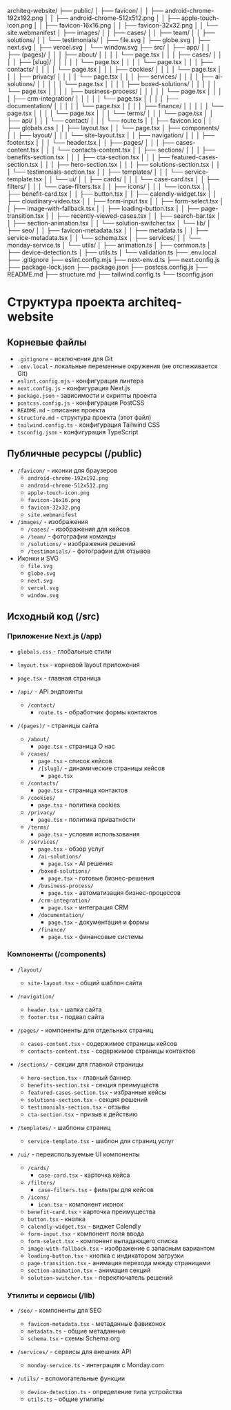 architeq-website/
├── public/
│   ├── favicon/
│   │   ├── android-chrome-192x192.png
│   │   ├── android-chrome-512x512.png
│   │   ├── apple-touch-icon.png
│   │   ├── favicon-16x16.png
│   │   ├── favicon-32x32.png
│   │   └── site.webmanifest
│   ├── images/
│   │   ├── cases/
│   │   ├── team/
│   │   ├── solutions/
│   │   └── testimonials/
│   ├── file.svg
│   ├── globe.svg
│   ├── next.svg
│   ├── vercel.svg
│   └── window.svg
├── src/
│   ├── app/
│   │   ├── (pages)/
│   │   │   ├── about/
│   │   │   │   └── page.tsx
│   │   │   ├── cases/
│   │   │   │   ├── [slug]/
│   │   │   │   │   └── page.tsx
│   │   │   │   └── page.tsx
│   │   │   ├── contacts/
│   │   │   │   └── page.tsx
│   │   │   ├── cookies/
│   │   │   │   └── page.tsx
│   │   │   ├── privacy/
│   │   │   │   └── page.tsx
│   │   │   ├── services/
│   │   │   │   ├── ai-solutions/
│   │   │   │   │   └── page.tsx
│   │   │   │   ├── boxed-solutions/
│   │   │   │   │   └── page.tsx
│   │   │   │   ├── business-process/
│   │   │   │   │   └── page.tsx
│   │   │   │   ├── crm-integration/
│   │   │   │   │   └── page.tsx
│   │   │   │   ├── documentation/
│   │   │   │   │   └── page.tsx
│   │   │   │   ├── finance/
│   │   │   │   │   └── page.tsx
│   │   │   │   └── page.tsx
│   │   │   └── terms/
│   │   │       └── page.tsx
│   │   ├── api/
│   │   │   └── contact/
│   │   │       └── route.ts
│   │   ├── favicon.ico
│   │   ├── globals.css
│   │   ├── layout.tsx
│   │   └── page.tsx
│   ├── components/
│   │   ├── layout/
│   │   │   └── site-layout.tsx
│   │   ├── navigation/
│   │   │   ├── footer.tsx
│   │   │   └── header.tsx
│   │   ├── pages/
│   │   │   ├── cases-content.tsx
│   │   │   └── contacts-content.tsx
│   │   ├── sections/
│   │   │   ├── benefits-section.tsx
│   │   │   ├── cta-section.tsx
│   │   │   ├── featured-cases-section.tsx
│   │   │   ├── hero-section.tsx
│   │   │   ├── solutions-section.tsx
│   │   │   └── testimonials-section.tsx
│   │   ├── templates/
│   │   │   └── service-template.tsx
│   │   └── ui/
│   │       ├── cards/
│   │       │   └── case-card.tsx
│   │       ├── filters/
│   │       │   └── case-filters.tsx
│   │       ├── icons/
│   │       │   └── icon.tsx
│   │       ├── benefit-card.tsx
│   │       ├── button.tsx
│   │       ├── calendly-widget.tsx
│   │       ├── cloudinary-video.tsx
│   │       ├── form-input.tsx
│   │       ├── form-select.tsx
│   │       ├── image-with-fallback.tsx
│   │       ├── loading-button.tsx
│   │       ├── page-transition.tsx
│   │       ├── recently-viewed-cases.tsx
│   │       ├── search-bar.tsx
│   │       ├── section-animation.tsx
│   │       └── solution-switcher.tsx
│   └── lib/
│       ├── seo/
│       │   ├── favicon-metadata.tsx
│       │   ├── metadata.ts
│       │   ├── service-metadata.tsx
│       │   └── schema.tsx
│       ├── services/
│       │   └── monday-service.ts
│       └── utils/
│           ├── animation.ts
│           ├── common.ts
│           ├── device-detection.ts
│           ├── utils.ts
│           └── validation.ts
├── .env.local
├── .gitignore
├── eslint.config.mjs
├── next-env.d.ts
├── next.config.js
├── package-lock.json
├── package.json
├── postcss.config.js
├── README.md
├── structure.md
├── tailwind.config.ts
└── tsconfig.json




# Структура проекта architeq-website

## Корневые файлы
- `.gitignore` - исключения для Git
- `.env.local` - локальные переменные окружения (не отслеживается Git)
- `eslint.config.mjs` - конфигурация линтера
- `next.config.js` - конфигурация Next.js
- `package.json` - зависимости и скрипты проекта
- `postcss.config.js` - конфигурация PostCSS
- `README.md` - описание проекта
- `structure.md` - структура проекта (этот файл)
- `tailwind.config.ts` - конфигурация Tailwind CSS
- `tsconfig.json` - конфигурация TypeScript

## Публичные ресурсы (/public)
- `/favicon/` - иконки для браузеров
  - `android-chrome-192x192.png`
  - `android-chrome-512x512.png`
  - `apple-touch-icon.png`
  - `favicon-16x16.png` 
  - `favicon-32x32.png`
  - `site.webmanifest`
- `/images/` - изображения
  - `/cases/` - изображения для кейсов
  - `/team/` - фотографии команды
  - `/solutions/` - изображения решений
  - `/testimonials/` - фотографии для отзывов
- Иконки и SVG
  - `file.svg`
  - `globe.svg`
  - `next.svg`
  - `vercel.svg`
  - `window.svg`

## Исходный код (/src)

### Приложение Next.js (/app)
- `globals.css` - глобальные стили
- `layout.tsx` - корневой layout приложения
- `page.tsx` - главная страница

- `/api/` - API эндпоинты
  - `/contact/`
    - `route.ts` - обработчик формы контактов

- `/(pages)/` - страницы сайта
  - `/about/`
    - `page.tsx` - страница О нас
  - `/cases/`
    - `page.tsx` - список кейсов
    - `/[slug]/` - динамические страницы кейсов
      - `page.tsx`
  - `/contacts/`
    - `page.tsx` - страница контактов
  - `/cookies/`
    - `page.tsx` - политика cookies
  - `/privacy/`
    - `page.tsx` - политика приватности
  - `/terms/`
    - `page.tsx` - условия использования
  - `/services/`
    - `page.tsx` - обзор услуг
    - `/ai-solutions/`
      - `page.tsx` - AI решения
    - `/boxed-solutions/`
      - `page.tsx` - готовые бизнес-решения
    - `/business-process/`
      - `page.tsx` - автоматизация бизнес-процессов
    - `/crm-integration/`
      - `page.tsx` - интеграция CRM
    - `/documentation/`
      - `page.tsx` - документация и формы
    - `/finance/`
      - `page.tsx` - финансовые системы

### Компоненты (/components)
- `/layout/`
  - `site-layout.tsx` - общий шаблон сайта

- `/navigation/`
  - `header.tsx` - шапка сайта
  - `footer.tsx` - подвал сайта

- `/pages/` - компоненты для отдельных страниц
  - `cases-content.tsx` - содержимое страницы кейсов
  - `contacts-content.tsx` - содержимое страницы контактов

- `/sections/` - секции для главной страницы
  - `hero-section.tsx` - главный баннер
  - `benefits-section.tsx` - секция преимуществ
  - `featured-cases-section.tsx` - избранные кейсы
  - `solutions-section.tsx` - секция решений
  - `testimonials-section.tsx` - отзывы
  - `cta-section.tsx` - призыв к действию

- `/templates/` - шаблоны страниц
  - `service-template.tsx` - шаблон для страниц услуг

- `/ui/` - переиспользуемые UI компоненты
  - `/cards/`
    - `case-card.tsx` - карточка кейса
  - `/filters/`
    - `case-filters.tsx` - фильтры для кейсов
  - `/icons/`
    - `icon.tsx` - компонент иконок
  - `benefit-card.tsx` - карточка преимущества
  - `button.tsx` - кнопка
  - `calendly-widget.tsx` - виджет Calendly
  - `form-input.tsx` - компонент поля ввода
  - `form-select.tsx` - компонент выпадающего списка
  - `image-with-fallback.tsx` - изображение с запасным вариантом
  - `loading-button.tsx` - кнопка с индикатором загрузки
  - `page-transition.tsx` - анимация перехода между страницами
  - `section-animation.tsx` - анимация секций
  - `solution-switcher.tsx` - переключатель решений

### Утилиты и сервисы (/lib)
- `/seo/` - компоненты для SEO
  - `favicon-metadata.tsx` - метаданные фавиконок
  - `metadata.ts` - общие метаданные
  - `schema.tsx` - схемы Schema.org

- `/services/` - сервисы для внешних API
  - `monday-service.ts` - интеграция с Monday.com

- `/utils/` - вспомогательные функции
  - `device-detection.ts` - определение типа устройства
  - `utils.ts` - общие утилиты
